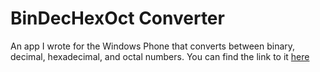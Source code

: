 BinDecHexOct Converter
========================

An app I wrote for the Windows Phone that converts between binary, decimal, hexadecimal, and octal numbers. You can find the link to it [here](http://www.windowsphone.com/en-us/store/app/bindechexoct/b0b1196e-b9a5-45ba-b604-90db7ed42d63)
